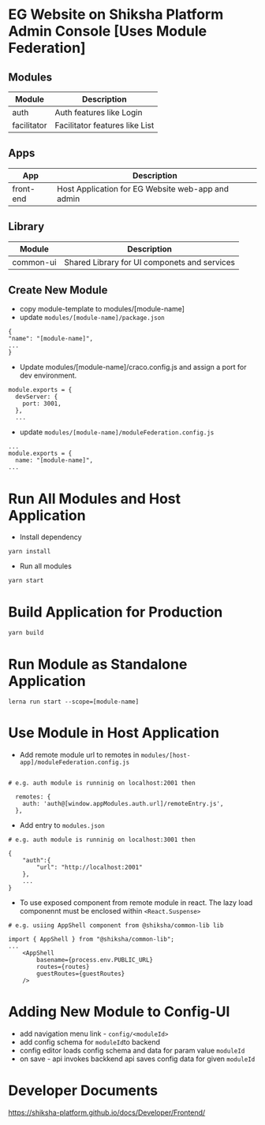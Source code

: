 # EG Website on Shiksha Platform Admin Console [Uses Module Federation]

## Modules

| Module      | Description                    |
| ----------- | ------------------------------ |
| auth        | Auth features like Login       |
| facilitator | Facilitator features like List |

## Apps

| App       | Description                                       |
| --------- | ------------------------------------------------- |
| front-end | Host Application for EG Website web-app and admin |

## Library

| Module    | Description                                  |
| --------- | -------------------------------------------- |
| common-ui | Shared Library for UI componets and services |

## Create New Module

- copy module-template to modules/[module-name]
- update `modules/[module-name]/package.json`

```
{
"name": "[module-name]",
...
}
```

- Update modules/[module-name]/craco.config.js and assign a port for dev environment.

```
module.exports = {
  devServer: {
    port: 3001,
  },
  ...
```

- update `modules/[module-name]/moduleFederation.config.js `

```
...
module.exports = {
  name: "[module-name]",
...

```

# Run All Modules and Host Application

- Install dependency

```
yarn install
```

- Run all modules

```
yarn start
```

# Build Application for Production

```
yarn build

```

# Run Module as Standalone Application

```
lerna run start --scope=[module-name]

```

# Use Module in Host Application

- Add remote module url to remotes in `modules/[host-app]/moduleFederation.config.js `

```

# e.g. auth module is runninig on localhost:2001 then

  remotes: {
    auth: 'auth@[window.appModules.auth.url]/remoteEntry.js',
  },
```

- Add entry to `modules.json`

```
# e.g. auth module is runninig on localhost:3001 then

{
    "auth":{
        "url": "http://localhost:2001"
    },
    ...
}
```

- To use exposed component from remote module in react.
  The lazy load componennt must be enclosed within `<React.Suspense>`

```
# e.g. usiing AppShell component from @shiksha/common-lib lib

import { AppShell } from "@shiksha/common-lib";
...
    <AppShell
        basename={process.env.PUBLIC_URL}
        routes={routes}
        guestRoutes={guestRoutes}
    />
```

# Adding New Module to Config-UI

- add navigation menu link - `config/<moduleId>`
- add config schema for `moduleId`to backend
- config editor loads config schema and data for param value `moduleId`
- on save - api invokes backkend api saves config data for given `moduleId`

# Developer Documents

https://shiksha-platform.github.io/docs/Developer/Frontend/
